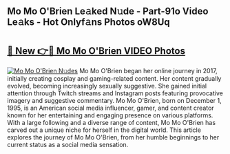 ## Mo Mo O'Brien Le𝚊ked N𝚞de - Part-91o Video Le𝚊ks - Hot Onlyf𝚊ns Photos oW8Uq

# <h2><a href="http://ab63063.deff.icu/?id=Mo+Mo+O%27Brien">🔗 New 👉🔴 Mo Mo O'Brien VIDEO Photos</a></h2>

[![Mo Mo O'Brien N𝚞des](https://i.imgur.com/rIISA9y.gif)](http://ab63063.deff.icu/?id=Mo+Mo+O%27Brien)
Mo Mo O'Brien began her online journey in 2017, initially creating cosplay and gaming-related content. Her content gradually evolved, becoming increasingly sexually suggestive. She gained initial attention through Twitch streams and Instagram posts featuring provocative imagery and suggestive commentary. Mo Mo O'Brien, born on December 1, 1995, is an American social media influencer, gamer, and content creator known for her entertaining and engaging presence on various platforms. With a large following and a diverse range of content, Mo Mo O'Brien has carved out a unique niche for herself in the digital world. This article explores the journey of Mo Mo O'Brien, from her humble beginnings to her current status as a social media sensation.
